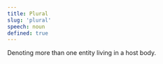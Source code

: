 ```yaml
---
title: Plural
slug: 'plural'
speech: noun
defined: true
---
```


Denoting more than one entity living in a host body.
